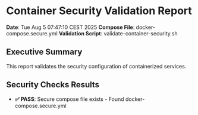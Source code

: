 # Container Security Validation Report
**Date**: Tue Aug  5 07:47:10 CEST 2025
**Compose File**: docker-compose.secure.yml
**Validation Script**: validate-container-security.sh

## Executive Summary
This report validates the security configuration of containerized services.

## Security Checks Results

- **✅ PASS**: Secure compose file exists - Found docker-compose.secure.yml
